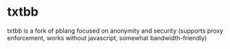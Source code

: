 txtbb
=====

txtbb is a fork of pblang focused on anonymity and security (supports proxy enforcement, works without javascript, somewhat bandwidth-friendly)
